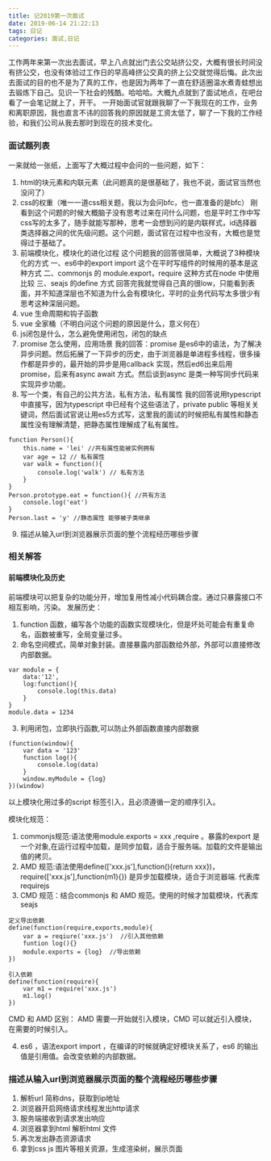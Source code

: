 ```yaml
---
title: 记2019第一次面试
date: 2019-06-14 21:22:13
tags: 日记
categories: 面试,日记
---
```

工作两年来第一次出去面试，早上八点就出门去公交站挤公交，大概有很长时间没有挤公交，也没有体验过工作日的早高峰挤公交真的挤上公交就觉得后悔。此次出去面试的目的也不是为了真的工作，也是因为两年了一直在舒适圈温水煮青蛙想出去锻炼下自己。见识一下社会的残酷。哈哈哈。大概九点就到了面试地点，在吧台看了一会笔记就上了，开干。
一开始面试官就跟我聊了一下我现在的工作，业务和离职原因，我也直言不讳的回答我的原因就是工资太低了，聊了一下我的工作经验，和我们公司从我去那时到现在的技术变化。
### 面试题列表
一来就给一张纸，上面写了大概过程中会问的一些问题，如下：
1. html的块元素和内联元素（此问题真的是很基础了，我也不说，面试官当然也没问了）
2. css的权重（唯一一道css相关题，我以为会问bfc，也一直准备的是bfc）
刚看到这个问题的时候大概脑子没有思考过来在问什么问题，也是平时工作中写css写的太多了，随手就能写那种，思考一会想到问的是内联样式，id选择器 类选择器之间的优先级问题。这个问题，面试官在过程中也没有，大概也是觉得过于基础了。
3. 前端模块化，模块化的进化过程
这个问题我的回答很简单，大概说了3种模块化的方式
一、es6中的export import 这个在平时写组件的时候用的基本是这种方式
二、commonjs 的 module.export，require  这种方式在node 中使用比较
三、seajs 的define 方式
回答完我就觉得自己真的很low，只能看到表面，并不知道深层也不知道为什么会有模块化，平时的业务代码写太多很少有思考这种深层问题。
4. vue 生命周期和钩子函数
5. vue 全家桶（不明白问这个问题的原因是什么，意义何在）
6. js闭包是什么，怎么避免使用闭包，闭包的缺点
7. promise 怎么使用，应用场景
我的回答：promise 是es6中的语法，为了解决异步问题。然后拓展了一下异步的历史，由于浏览器是单进程多线程，很多操作都是异步的，最开始的异步是用callback 实现，然后ed6出来后用promise，后来有async await 方式。然后谈到async 是类一种写同步代码来实现异步功能。
8. 写一个类，有自己的公共方法，私有方法，私有属性
我的回答说用typescript 中直接写，因为typescript 中已经有个这些语法了，private public 等相关关键词，然后面试官说让用es5方式写，这里我的面试的时候把私有属性和静态属性没有理解清楚，把静态属性理解成了私有属性。
```
function Person(){
    this.name = 'lei' //共有属性能被实例拥有
    var age = 12 // 私有属性 
    var walk = function(){
        console.log('walk') // 私有方法
    }
}
Person.prototype.eat = function(){ //共有方法
    console.log('eat') 
}
Person.last = 'y' //静态属性 能够被子类继承
```
9. 描述从输入url到浏览器展示页面的整个流程经历哪些步骤

### 相关解答

#### 前端模块化及历史
前端模块可以把复杂的功能分开，增加复用性减小代码耦合度。通过只暴露接口不相互影响，污染。
发展历史：
1. function 函数，编写各个功能的函数实现模块化，但是坏处可能会有重复命名，函数被重写，全局变量过多。
2. 命名空间模式，简单对象封装。直接暴露内部函数给外部，外部可以直接修改内部数据。
```
var module = {
    data:'12',
    log:function(){
        console.log(this.data)
    }
}
module.data = 1234
```
3. 利用闭包，立即执行函数,可以防止外部函数直接内部数据
```
(function(window){
    var data = '123'
    function log(){
        console.log(data)
    }
    window.myModule = {log}
})(window)
```
以上模块化用过多的script 标签引入，且必须遵循一定的顺序引入。

模块化规范：
1. commonjs规范:语法使用module.exports = xxx ,require 。暴露的export 是一个对象,在运行过程中加载，是同步加载，适合于服务端。加载的文件是输出值的拷贝。
2. AMD 规范:语法使用define(['xxx.js'],function(){return xxx})，require(['xxx.js'],function(m1){}) 是异步加载模块，适合于浏览器端. 代表库 requirejs
3. CMD 规范：结合commonjs 和 AMD 规范。使用的时候才加载模块，代表库 seajs
```
定义导出依赖
define(function(require,exports,module){
    var a = reqiure('xxx.js')  //引入其他依赖
    funtion log(){}
    module.exports = {log}  //导出依赖
})

引入依赖
define(function(require){
    var m1 = require('xxx.js')
    m1.log()
})
```
CMD 和 AMD 区别： AMD 需要一开始就引入模块，CMD 可以就近引入模块，在需要的时候引入。

4. es6 ，语法export import ，在编译的时候就确定好模块关系了，es6 的输出值是引用值。会改变依赖的内部数据。


### 描述从输入url到浏览器展示页面的整个流程经历哪些步骤
1. 解析url 简称dns，获取到ip地址
2. 浏览器开启网络请求线程发出http请求
3. 服务端接收到请求发出响应
4. 浏览器拿到html 解析html 文件
5. 再次发出静态资源请求
6. 拿到css js 图片等相关资源，生成渲染树，展示页面


